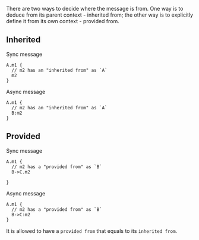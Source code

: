 There are two ways to decide where the message is from.
One way is to deduce from its parent context - inherited from;
the other way is to explicitly define it from its own context - 
provided from.

## Inherited

Sync message
```
A.m1 {
  // m2 has an "inherited from" as `A`
  m2  
}
```

Async message
```
A.m1 {
  // m2 has an "inherited from" as `A`
  B:m2
}
```

## Provided

Sync message
```
A.m1 {
  // m2 has a "provided from" as `B`
  B->C.m2
  
}
```

Async message
```
A.m1 {
  // m2 has a "provided from" as `B`
  B->C:m2
}
```

It is allowed to have a `provided from` that equals to its 
`inherited from`.

